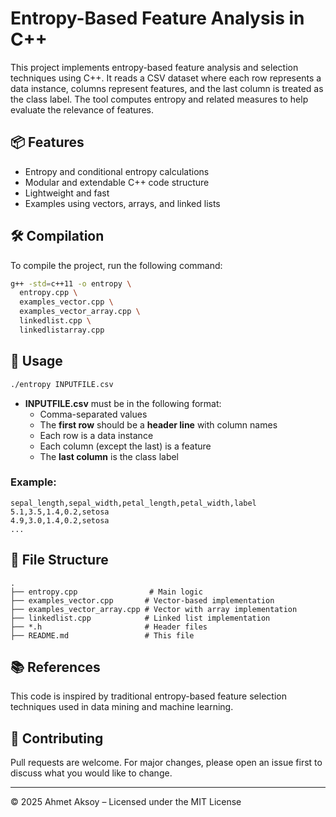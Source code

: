 # Entropy-Based Feature Analysis in C++

This project implements entropy-based feature analysis and selection techniques using C++. It reads a CSV dataset where each row represents a data instance, columns represent features, and the last column is treated as the class label. The tool computes entropy and related measures to help evaluate the relevance of features.

## 📦 Features

- Entropy and conditional entropy calculations
- Modular and extendable C++ code structure
- Lightweight and fast
- Examples using vectors, arrays, and linked lists

## 🛠️ Compilation

To compile the project, run the following command:

```bash
g++ -std=c++11 -o entropy \
  entropy.cpp \
  examples_vector.cpp \
  examples_vector_array.cpp \
  linkedlist.cpp \
  linkedlistarray.cpp
```

## 🚀 Usage

```bash
./entropy INPUTFILE.csv
```

- **INPUTFILE.csv** must be in the following format:
  - Comma-separated values
  - The **first row** should be a **header line** with column names
  - Each row is a data instance
  - Each column (except the last) is a feature
  - The **last column** is the class label

### Example:

```csv
sepal_length,sepal_width,petal_length,petal_width,label
5.1,3.5,1.4,0.2,setosa
4.9,3.0,1.4,0.2,setosa
...
```

## 📂 File Structure

```
.
├── entropy.cpp                # Main logic
├── examples_vector.cpp       # Vector-based implementation
├── examples_vector_array.cpp # Vector with array implementation
├── linkedlist.cpp            # Linked list implementation
├── *.h                       # Header files
├── README.md                 # This file
```

## 📚 References

This code is inspired by traditional entropy-based feature selection techniques used in data mining and machine learning.

## 🤝 Contributing

Pull requests are welcome. For major changes, please open an issue first to discuss what you would like to change.

---

© 2025 Ahmet Aksoy – Licensed under the MIT License
